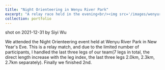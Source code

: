 ```yaml
---
title: "Night Orienteering in Wenyu River Park"
excerpt: "A relay race held in the evening<br/><img src='/images/wenyuriver1.png'>"
collection: portfolio
---
```

shot on 2021-12-31 by Siyi Wu

We attended the Night Orienteering event held at Wenyu River Park in New Year's Eve. This is a relay match, and due to the limited number of participants, I handled the last three legs of our team(7 legs in total, the direct length increase with the leg index, the last three legs 2.0km, 2.3km, 2.7km separately). Finally we finished 2nd.
